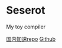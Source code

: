 # Seserot

My toy compiler

[国内加速repo](https://gitee.com/zhaoliyan/Seserot)
[Github](https://github.com/zly2006/Seserot)